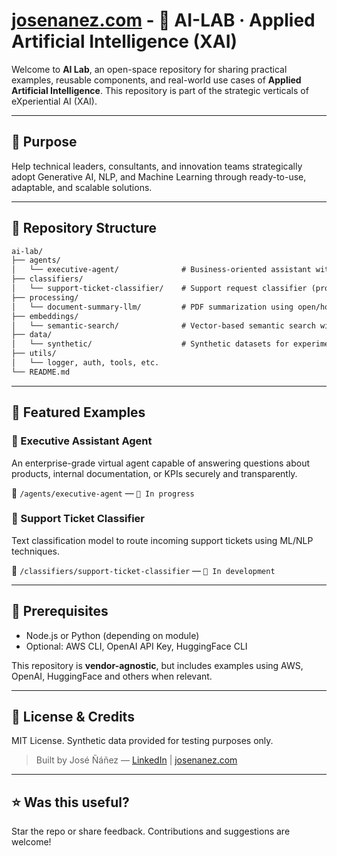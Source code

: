 # [josenanez.com](https://www.josenanez.com) - 🧠 AI-LAB · Applied Artificial Intelligence (XAI)

Welcome to **AI Lab**, an open-space repository for sharing practical examples, reusable components, and real-world use cases of **Applied Artificial Intelligence**. This repository is part of the strategic verticals of eXperiential AI (XAI).

---

## 🎯 Purpose
Help technical leaders, consultants, and innovation teams strategically adopt Generative AI, NLP, and Machine Learning through ready-to-use, adaptable, and scalable solutions.

---

## 📁 Repository Structure

```txt
ai-lab/
├── agents/
│   └── executive-agent/              # Business-oriented assistant with LLM APIs
├── classifiers/
│   └── support-ticket-classifier/    # Support request classifier (prototype)
├── processing/
│   └── document-summary-llm/         # PDF summarization using open/hosted LLMs
├── embeddings/
│   └── semantic-search/              # Vector-based semantic search with RAG
├── data/
│   └── synthetic/                    # Synthetic datasets for experimentation
├── utils/
│   └── logger, auth, tools, etc.
└── README.md
```

---

## 🚀 Featured Examples

### 🤖 Executive Assistant Agent
An enterprise-grade virtual agent capable of answering questions about products, internal documentation, or KPIs securely and transparently.

📂 `/agents/executive-agent` — `🧪 In progress`

### 🧾 Support Ticket Classifier
Text classification model to route incoming support tickets using ML/NLP techniques.

📂 `/classifiers/support-ticket-classifier` — `🧪 In development`

---

## 🧪 Prerequisites
- Node.js or Python (depending on module)
- Optional: AWS CLI, OpenAI API Key, HuggingFace CLI

This repository is **vendor-agnostic**, but includes examples using AWS, OpenAI, HuggingFace and others when relevant.

---

## 📖 License & Credits
MIT License. Synthetic data provided for testing purposes only.

> Built by José Ñáñez — [LinkedIn](https://linkedin.com/in/jfnanezg) | [josenanez.com](https://www.josenanez.com)

---

## ⭐ Was this useful?
Star the repo or share feedback. Contributions and suggestions are welcome!
